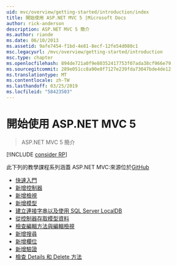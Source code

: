 ```yaml
---
uid: mvc/overview/getting-started/introduction/index
title: 開始使用 ASP.NET MVC 5 |Microsoft Docs
author: rick-anderson
description: ASP.NET MVC 5 簡介
ms.author: riande
ms.date: 06/10/2013
ms.assetid: 9afe7454-f1bd-4e81-8ecf-12fe54d080c1
msc.legacyurl: /mvc/overview/getting-started/introduction
msc.type: chapter
ms.openlocfilehash: 894de721a0f9e80352417753f07ada38cf966e79
ms.sourcegitcommit: 289e051cc8a90e8f7127e239fda73047bde4de12
ms.translationtype: MT
ms.contentlocale: zh-TW
ms.lasthandoff: 03/25/2019
ms.locfileid: "58423503"
---
```

<a name="getting-started-with-aspnet-mvc-5"></a>開始使用 ASP.NET MVC 5
====================
> ASP.NET MVC 5 簡介

[!INCLUDE [consider RP](../../../../includes/razor.md)]

此下列的教學課程系列涵蓋 ASP.NET MVC:來源位於[GitHub](https://github.com/aspnet/AspNetDocs/tree/master/aspnet/mvc/overview/getting-started/introduction/sample/MvcMovie/MvcMovie)

- [快速入門](getting-started.md)
- [新增控制器](adding-a-controller.md)
- [新增檢視](adding-a-view.md)
- [新增模型](adding-a-model.md)
- [建立連接字串以及使用 SQL Server LocalDB](creating-a-connection-string.md)
- [從控制器存取模型資料](accessing-your-models-data-from-a-controller.md)
- [檢查編輯方法與編輯檢視](examining-the-edit-methods-and-edit-view.md)
- [新增搜尋](adding-search.md)
- [新增欄位](adding-a-new-field.md)
- [新增驗證](adding-validation.md)
- [檢查 Details 和 Delete 方法](examining-the-details-and-delete-methods.md)
